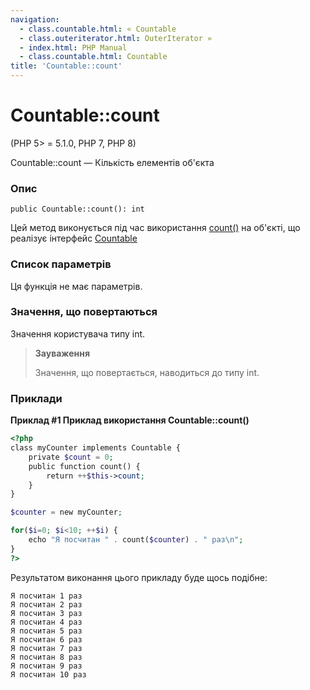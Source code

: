 ```yaml
---
navigation:
  - class.countable.html: « Countable
  - class.outeriterator.html: OuterIterator »
  - index.html: PHP Manual
  - class.countable.html: Countable
title: 'Countable::count'
---
```

# Countable::count

(PHP 5> = 5.1.0, PHP 7, PHP 8)

Countable::count — Кількість елементів об'єкта

### Опис

```methodsynopsis
public Countable::count(): int
```

Цей метод виконується під час використання [count()](function.count.html) на об'єкті, що реалізує інтерфейс [Countable](class.countable.html)

### Список параметрів

Ця функція не має параметрів.

### Значення, що повертаються

Значення користувача типу int.

> **Зауваження**
> 
> Значення, що повертається, наводиться до типу int.

### Приклади

**Приклад #1 Приклад використання **Countable::count()****

```php
<?php
class myCounter implements Countable {
    private $count = 0;
    public function count() {
        return ++$this->count;
    }
}

$counter = new myCounter;

for($i=0; $i<10; ++$i) {
    echo "Я посчитан " . count($counter) . " раз\n";
}
?>
```

Результатом виконання цього прикладу буде щось подібне:

```
Я посчитан 1 раз
Я посчитан 2 раз
Я посчитан 3 раз
Я посчитан 4 раз
Я посчитан 5 раз
Я посчитан 6 раз
Я посчитан 7 раз
Я посчитан 8 раз
Я посчитан 9 раз
Я посчитан 10 раз
```
